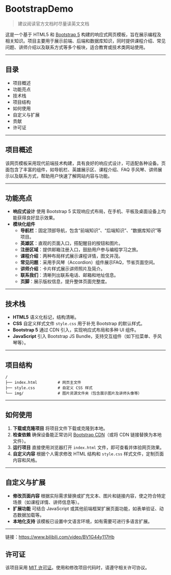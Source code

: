 # BootstrapDemo
> 建议阅读官方文档时尽量读英文文档

这是一个基于 HTML5 和 [Bootstrap 5](https://getbootstrap.com/) 构建的响应式网页模板，旨在展示编程及相关知识。项目主要用于展示前端、后端和数据库知识，同时提供课程介绍、常见问题、讲师介绍以及联系方式等多个板块，适合教育或技术类网站使用。

------

## 目录

- 项目概述
- 功能亮点
- 技术栈
- 项目结构
- 如何使用
- 自定义与扩展
- 贡献
- 许可证

------

## 项目概述

该网页模板采用现代前端技术构建，具有良好的响应式设计，可适配各种设备。页面包含了丰富的组件，如导航栏、英雄展示区、课程介绍、FAQ 手风琴、讲师展示以及联系方式，帮助用户快速了解网站内容与功能。

------

## 功能亮点

- **响应式设计**
   使用 Bootstrap 5 实现响应式布局，在手机、平板及桌面设备上均能获得良好显示效果。
- **模块化组件**
  - **导航栏**：固定顶部导航，包含“前端知识”、“后端知识”、“数据库知识”等项目。
  - **英雄区**：直观的页面入口，搭配醒目的按钮和图片。
  - **注册区域**：提供邮箱注册入口，鼓励用户参与编程学习之旅。
  - **课程介绍**：两种布局样式展示课程详情，图文并茂。
  - **常见问题**：采用手风琴（Accordion）组件展示FAQ，节省页面空间。
  - **讲师介绍**：卡片样式展示讲师照片及简介。
  - **联系我们**：清晰列出联系电话、邮箱和地址信息。
  - **页脚**：展示版权信息，提升整体页面完整度。

------

## 技术栈

- **HTML5**
   语义化标记，结构清晰。
- **CSS**
   自定义样式文件 `style.css` 用于补充 Bootstrap 的默认样式。
- **Bootstrap 5**
   通过 CDN 引入，实现响应式布局和多种 UI 组件。
- **JavaScript**
   引入 Bootstrap JS Bundle，支持交互组件（如下拉菜单、手风琴等）。

------

## 项目结构

```plaintext
/
├── index.html         # 网页主文件
├── style.css          # 自定义 CSS 样式
└── img/               # 图片资源文件夹（包含展示图片及讲师头像等）
```

------

## 如何使用

1. **下载或克隆项目**
    将项目文件下载或克隆到本地。
2. **检查依赖**
    确保设备能正常访问 [Bootstrap CDN](https://www.bootstrapcdn.com/)（或将 CDN 链接替换为本地文件）。
3. **运行项目**
    直接使用浏览器打开 `index.html` 文件，即可查看并体验网页效果。
4. **自定义内容**
    根据个人需求修改 HTML 结构和 `style.css` 样式文件，定制页面内容和风格。

------

## 自定义与扩展

- **修改页面内容**
   根据实际需求替换或扩充文本、图片和链接内容，使之符合特定场景（如课程详情、讲师信息等）。
- **扩展功能**
   可结合 JavaScript 或其他前端框架扩展页面功能，如表单验证、动态数据加载等。
- **本地化支持**
   该模板已设置中文语言环境，如有需要可进行多语言扩展。

------

链接：https://www.bilibili.com/video/BV1G44y117Hb

## 许可证

该项目采用 [MIT 许可证](https://opensource.org/licenses/MIT)。使用和修改项目代码时，请遵守相关许可协议。
